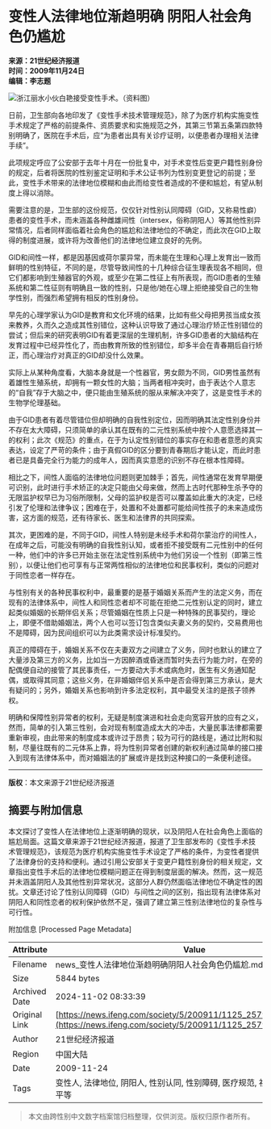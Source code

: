 # 变性人法律地位渐趋明确 阴阳人社会角色仍尴尬

**来源：21世纪经济报道**  
**时间：2009年11月24日**  
**编辑：李志题**  

![浙江丽水小伙白艳接受变性手术。（资料图）](http://img.ifeng.com/hres/200911/25/08/79ed7a36cfea04d53a50a74bf749cab5.jpg)

日前，卫生部向各地印发了《变性手术技术管理规范》，除了为医疗机构实施变性手术规定了严格的前提条件、资质要求和实施规范之外，其第三节第五条第四款特别明确了，医院在手术后，应“为患者出具有关诊疗证明，以便患者办理相关法律手续”。

此项规定呼应了公安部于去年十月在一份批复中，对手术变性后变更户籍性别身份的规定，后者将医院的性别鉴定证明和手术公证书列为性别变更登记的前提；至此，变性手术带来的法律地位模糊和由此而给变性者造成的不便和尴尬，有望从制度上得以消除。

需要注意的是，卫生部的这份规范，仅仅针对性别认同障碍（GID，又称易性癖）患者的变性手术，而未涵盖各种雌雄间性（intersex，俗称阴阳人）等其他性别异常情况，后者同样面临着社会角色的尴尬和法律地位的不确定，而此次在GID上取得的制度进展，或许将为改善他们的法律地位建立良好的先例。

GID和间性一样，都是因基因或荷尔蒙异常，而未能在生理和心理上发育出一致而鲜明的性别特征，不同的是，尽管导致间性的十几种综合征生理表现各不相同，但它们都影响到生殖器官的外观，或至少在第二性征上有所表现，而GID患者的生殖系统和第二性征则有明确且一致的性别，只是他/她在心理上拒绝接受自己的生物学性别，而强烈希望拥有相反的性别身份。

早先的心理学家认为GID是教育和文化环境的结果，比如有些父母把男孩当成女孩来教养，久而久之造成其性别错位，这种认识导致了通过心理治疗矫正性别错位的尝试；但后来的研究表明GID有着更深层的生理机制，许多GID患者的大脑结构在发育过程中已经异性化了，而由教育所致的性别错位，却多半会在青春期后自行矫正，而心理治疗对真正的GID却没什么效果。

实际上从某种角度看，大脑本身就是一个性器官，男女颇为不同，GID男性虽然有着雄性生殖系统，却拥有一颗女性的大脑；当两者相冲突时，由于表达个人意志的“自我”存于大脑之中，便只能由生殖系统的服从来解决冲突了，这是变性手术的生物学伦理基础。

由于GID患者有着尽管错位但却明确的自我性别定位，因而明确其法定性别身份并不存在太大障碍，只须简单的承认其在既有的二元性别系统中按个人意愿选择其一的权利；此次《规范》的重点，在于为认定性别错位的事实存在和患者意愿的真实表达，设定了严苛的条件；由于真假GID的区分要到青春期后才能认定，而此时患者已是具备完全行为能力的成年人，因而真实意愿的识别不存在根本性障碍。

相比之下，间性人面临的法律地位问题则更加棘手；首先，间性通常在发育早期便可识别，此时进行手术矫正的决定只能由父母来做，然而上古时代那种生杀予夺的无限监护权早已为习俗所限制，父母的监护权是否可以覆盖如此重大的决定，已经引发了伦理和法律争议；困难在于，处置和不处置都可能给间性孩子的未来造成伤害，这方面的规范，还有待家长、医生和法律界的共同探索。

其次，更困难的是，不同于GID，间性人特别是未经手术和荷尔蒙治疗的间性人，在成年之后，可能没有明确的自我性别认知，或者拒不接受既有二元性别中的任何一种，他们中的许多已开始主张在法定性别系统中为他们另设一个性别（即第三性别），以便让他们也可享有与正常两性相似的法律地位和民事权利，类似的问题对于同性恋者一样存在。

与性别有关的各种民事权利中，最重要的是基于婚姻关系而产生的法定义务，而在现有的法律体系中，间性人和同性恋者却不可能在拒绝二元性别认定的同时，建立起类似婚姻的长期伴侣关系；尽管婚姻在性质上只是一种特殊的民事契约，理论上，即便不借助婚姻法，两个人也可以签订包含类似夫妻义务的契约，交易费用也不是障碍，因为民间组织可以为此类需求设计标准契约。

真正的障碍在于，婚姻关系不仅在夫妻双方之间建立了义务，同时也默认的建立了大量涉及第三方的义务，比如当一方因醉酒或昏迷而暂时失去行为能力时，在旁的配偶便自动的接管了其民事责任，一方要动大手术或病危时，医生有义务通知配偶，或取得其同意；这些义务，在非婚姻伴侣关系中是否会得到第三方承认，是大有疑问的；另外，婚姻关系也影响到许多法定权利，其中最受关注的是孩子领养权。

明确和保障性别异常者的权利，无疑是制度演进和社会走向宽容开放的应有之义，然而，简单的引入第三性别，会对现有制度造成太大的冲击，大量民事法律都需要重新审视，由此带来的制度成本或许过于昂贵；较为可行的路线是，通过比附和拟制，尽量往既有的二元体系上靠，将为性别异常者创建的新权利通过简单的接口接入到现有法律体系中，而对婚姻法的扩展或许是找到这种接口的一条便利途径。

---
**版权**：本文来源于21世纪经济报道

## 摘要与附加信息

<!-- tcd_abstract -->
本文探讨了变性人在法律地位上逐渐明确的现状，以及阴阳人在社会角色上面临的尴尬局面。这篇文章来源于21世纪经济报道，报道了卫生部发布的《变性手术技术管理规范》，该规范为医疗机构实施变性手术设定了严格的条件，为变性者提供了法律身份的支持和便利。通过引用公安部关于变更户籍性别身份的相关规定，文章指出变性手术后的法律地位模糊问题正在得到制度层面的解决。然而，这一规范并未涵盖阴阳人及其他性别异常状况，这部分人群仍然面临法律地位不确定性的困扰。文章还讨论了性别认同障碍（GID）与间性之间的区别，指出现有法律体系对阴阳人和同性恋者的权利保护依然不足，强调了建立第三性别法律地位的复杂性与可行性。
<!-- tcd_abstract_end -->

附加信息 [Processed Page Metadata]

| Attribute       | Value                                  |
|-----------------|----------------------------------------|
| Filename        | news_变性人法律地位渐趋明确阴阳人社会角色仍尴尬.md                             |
| Size            | 5844 bytes                           |
| Archived Date   | 2024-11-02 08:33:39                             |
| Original Link   | [https://news.ifeng.com/society/5/200911/1125_2579_1449691.shtml](https://news.ifeng.com/society/5/200911/1125_2579_1449691.shtml)                       |
| Author          | 21世纪经济报道                               |
| Region          | 中国大陆                               |
| Date            | 2009-11-24                                 |
| Tags            | 变性人, 法律地位, 阴阳人, 性别认同, 性别障碍, 医疗规范, 社会角色, 人权, 性别平等                                 |
>
> 本文由跨性别中文数字档案馆归档整理，仅供浏览。版权归原作者所有。
>